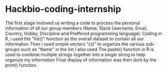 # Hackbio-coding-internship
The first stage invloved us writing a code to process the personal information of all our group members (Name, Slack Username, Email, Country, Hobby, Discipline and Preffered programming language). 
Coding in R, i used the "list()" function as the overall dataset to contain all our information
Then i used simple vectors "c()" to organize the various sub-groups such as "Name" in the list
I also used The paste() function in R is used to combine multiple strings together into a single string to help organize my information
Final display of information was then dont by the print() function.
